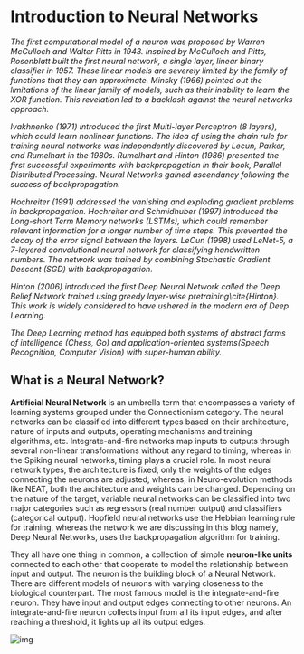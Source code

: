 # Introduction to Neural Networks

*The first computational model of a neuron was proposed by Warren  McCulloch and Walter Pitts in 1943. Inspired by McCulloch and Pitts,  Rosenblatt built the first neural network, a single layer, linear binary classifier in 1957. These linear models are severely limited by the  family of functions that they can approximate. Minsky (1966) pointed out the limitations of the linear family of models, such as their inability to learn the XOR function. This revelation led to a backlash against  the neural networks approach.*

*Ivakhnenko (1971) introduced the first Multi-layer Perceptron (8  layers), which could learn nonlinear functions. The idea of using the  chain rule for training neural networks was independently discovered by  Lecun, Parker, and Rumelhart in the 1980s. Rumelhart and Hinton (1986)  presented the first successful experiments with backpropagation in their book, Parallel Distributed Processing. Neural Networks gained  ascendancy following the success of backpropagation.*

*Hochreiter (1991) addressed the vanishing and exploding gradient problems in  backpropagation. Hochreiter and Schmidhuber (1997) introduced the  Long-short Term Memory networks (LSTMs), which could remember relevant  information for a longer number of time steps. This prevented the decay  of the error signal between the layers. LeCun (1998) used LeNet-5, a  7-layered convolutional neural network for classifying handwritten  numbers. The network was trained by combining Stochastic Gradient  Descent (SGD) with backpropagation.*

*Hinton (2006) introduced the first Deep Neural Network called the Deep Belief Network trained using greedy layer-wise  pretraining\cite{Hinton}. This work is widely considered to have ushered in the modern era of Deep Learning*.

*The Deep Learning method has equipped both systems of abstract  forms of intelligence (Chess, Go) and application-oriented  systems(Speech Recognition, Computer Vision) with super-human ability.*



## What is a Neural Network?

**Artificial Neural Network** is an umbrella term that  encompasses a variety of learning systems grouped under the  Connectionism category. The neural networks can be classified into  different types based on their architecture, nature of inputs and  outputs, operating mechanisms and training algorithms, etc.  Integrate-and-fire networks map inputs to outputs through several  non-linear transformations without any regard to timing, whereas in the  Spiking neural networks, timing plays a crucial role. In most neural  network types, the architecture is fixed, only the weights of the edges  connecting the neurons are adjusted, whereas, in Neuro-evolution methods like NEAT, both the architecture and weights can be changed. Depending  on the nature of the target, variable neural networks can be classified  into two major categories such as regressors (real number output) and  classifiers (categorical output). Hopfield neural networks use the  Hebbian learning rule for training, whereas the network we are  discussing in this blog namely, Deep Neural Networks, uses the  backpropagation algorithm for training.

They all have one thing in common, a collection of simple **neuron-like units** connected to each other that cooperate to model the relationship between input  and output. The neuron is the building block of a Neural Network. There  are different models of neurons with varying closeness to the biological counterpart. The most famous model is the integrate-and-fire neuron.  They have input and output edges connecting to other neurons. An  integrate-and-fire neuron collects input from all its input edges, and  after reaching a threshold, it lights up all its output edges.



![img](https://tamilphy.files.wordpress.com/2022/05/fnn.png?w=890)


